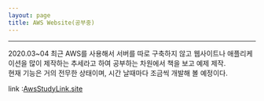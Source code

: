 ```yaml
---
layout: page
title: AWS Website(공부중)
---
```

<hr>
<p class="f12">2020.03~04
최근 AWS를 사용해서 서버를 따로 구축하지 않고 웹사이트나 애플리케이션을 많이 제작하는 추세라고 하여 공부하는 차원에서 책을 보고 예제 제작.<br>
현재 기능은 거의 전무한 상태이며, 시간 날때마다 조금씩 개발해 볼 예정이다.<br>

link :<a href="http://ec2-52-79-73-48.ap-northeast-2.compute.amazonaws.com/">AwsStudyLink.site</a>

</p>


